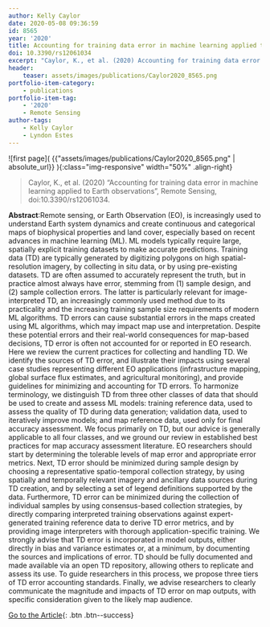 ```yaml
---
author: Kelly Caylor
date: 2020-05-08 09:36:59
id: 8565
year: '2020'
title: Accounting for training data error in machine learning applied to Earth observations
doi: 10.3390/rs12061034
excerpt: "Caylor, K., et al. (2020) Accounting for training data error in machine learning applied to Earth observations, Remote Sensing, doi:10.3390/ rs12061034"
header:
    teaser: assets/images/publications/Caylor2020_8565.png
portfolio-item-category:
    - publications
portfolio-item-tag:
    - '2020'
    - Remote Sensing
author-tags:
    - Kelly Caylor
    - Lyndon Estes
---
```


![first page]( {{"assets/images/publications/Caylor2020_8565.png" | absolute_url}} ){:class="img-responsive" width="50%" .align-right}


> Caylor, K., et al. (2020) “Accounting for training data error in machine learning applied to Earth observations”, Remote Sensing, doi:10.3390/rs12061034.


**Abstract**:Remote sensing, or Earth Observation (EO), is increasingly used to understand Earth system dynamics and create continuous and categorical maps of biophysical properties and land cover, especially based on recent advances in machine learning (ML). ML models typically require large, spatially explicit training datasets to make accurate predictions. Training data (TD) are typically generated by digitizing polygons on high spatial-resolution imagery, by collecting in situ data, or by using pre-existing datasets. TD are often assumed to accurately represent the truth, but in practice almost always have error, stemming from (1) sample design, and (2) sample collection errors. The latter is particularly relevant for image-interpreted TD, an increasingly commonly used method due to its practicality and the increasing training sample size requirements of modern ML algorithms. TD errors can cause substantial errors in the maps created using ML algorithms, which may impact map use and interpretation. Despite these potential errors and their real-world consequences for map-based decisions, TD error is often not accounted for or reported in EO research. Here we review the current practices for collecting and handling TD. We identify the sources of TD error, and illustrate their impacts using several case studies representing different EO applications (infrastructure mapping, global surface flux estimates, and agricultural monitoring), and provide guidelines for minimizing and accounting for TD errors. To harmonize terminology, we distinguish TD from three other classes of data that should be used to create and assess ML models: training reference data, used to assess the quality of TD during data generation; validation data, used to iteratively improve models; and map reference data, used only for final accuracy assessment. We focus primarily on TD, but our advice is generally applicable to all four classes, and we ground our review in established best practices for map accuracy assessment literature. EO researchers should start by determining the tolerable levels of map error and appropriate error metrics. Next, TD error should be minimized during sample design by choosing a representative spatio-temporal collection strategy, by using spatially and temporally relevant imagery and ancillary data sources during TD creation, and by selecting a set of legend definitions supported by the data. Furthermore, TD error can be minimized during the collection of individual samples by using consensus-based collection strategies, by directly comparing interpreted training observations against expert-generated training reference data to derive TD error metrics, and by providing image interpreters with thorough application-specific training. We strongly advise that TD error is incorporated in model outputs, either directly in bias and variance estimates or, at a minimum, by documenting the sources and implications of error. TD should be fully documented and made available via an open TD repository, allowing others to replicate and assess its use. To guide researchers in this process, we propose three tiers of TD error accounting standards. Finally, we advise researchers to clearly communicate the magnitude and impacts of TD error on map outputs, with specific consideration given to the likely map audience.


[Go to the Article](https://www.mdpi.com/2072-4292/12/6/1034){: .btn .btn--success}